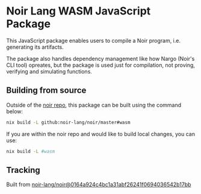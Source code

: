 # Noir Lang WASM JavaScript Package

This JavaScript package enables users to compile a Noir program, i.e. generating its artifacts.

The package also handles dependency management like how Nargo (Noir's CLI tool) opreates, but the package is used just for compilation, not proving, verifying and simulating functions.

## Building from source

Outside of the [noir repo](https://github.com/noir-lang/noir), this package can be built using the command below:

```bash
nix build -L github:noir-lang/noir/master#wasm
```

If you are within the noir repo and would like to build local changes, you can use:

```bash
nix build -L #wasm
```
## Tracking
Built from [noir-lang/noir@0164a924c4bc1a31abf26241f0694036542b17bb](https://github.com/noir-lang/noir/tree/0164a924c4bc1a31abf26241f0694036542b17bb)
